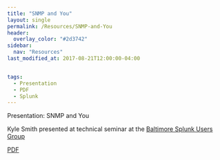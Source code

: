 ```yaml
---
title: "SNMP and You"
layout: single
permalink: /Resources/SNMP-and-You
header:
  overlay_color: "#2d3742"
sidebar:
  nav: "Resources"
last_modified_at: 2017-08-21T12:00:00-04:00


tags:
  - Presentation
  - PDF
  - Splunk
---
```

Presentation: SNMP and You

Kyle Smith presented at technical seminar at the [Baltimore Splunk Users Group](https://usergroups.splunk.com/group/baltimore-splunk-user-group.html)

 [PDF](/assets/pdf/SNMPAndYou.pdf)
